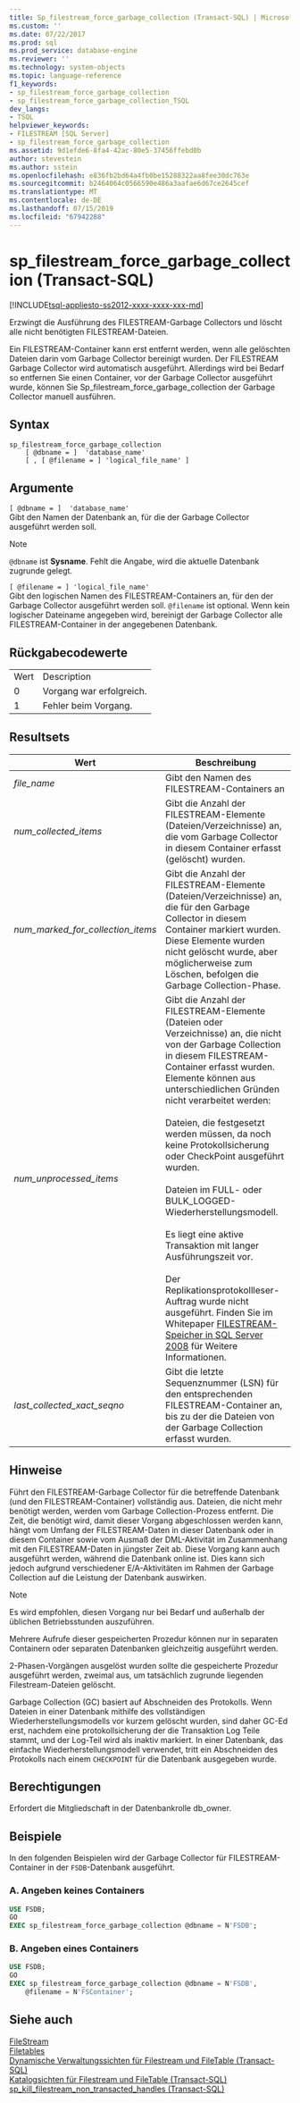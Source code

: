 ```yaml
---
title: Sp_filestream_force_garbage_collection (Transact-SQL) | Microsoft-Dokumentation
ms.custom: ''
ms.date: 07/22/2017
ms.prod: sql
ms.prod_service: database-engine
ms.reviewer: ''
ms.technology: system-objects
ms.topic: language-reference
f1_keywords:
- sp_filestream_force_garbage_collection
- sp_filestream_force_garbage_collection_TSQL
dev_langs:
- TSQL
helpviewer_keywords:
- FILESTREAM [SQL Server]
- sp_filestream_force_garbage_collection
ms.assetid: 9d1efde6-8fa4-42ac-80e5-37456ffebd0b
author: stevestein
ms.author: sstein
ms.openlocfilehash: e836fb2bd64a4fb0be15288322aa8fee30dc763e
ms.sourcegitcommit: b2464064c0566590e486a3aafae6d67ce2645cef
ms.translationtype: MT
ms.contentlocale: de-DE
ms.lasthandoff: 07/15/2019
ms.locfileid: "67942288"
---
```

# <a name="spfilestreamforcegarbagecollection-transact-sql"></a>sp_filestream_force_garbage_collection (Transact-SQL)
[!INCLUDE[tsql-appliesto-ss2012-xxxx-xxxx-xxx-md](../../includes/tsql-appliesto-ss2012-xxxx-xxxx-xxx-md.md)]

  Erzwingt die Ausführung des FILESTREAM-Garbage Collectors und löscht alle nicht benötigten FILESTREAM-Dateien.  
  
 Ein FILESTREAM-Container kann erst entfernt werden, wenn alle gelöschten Dateien darin vom Garbage Collector bereinigt wurden. Der FILESTREAM Garbage Collector wird automatisch ausgeführt. Allerdings wird bei Bedarf so entfernen Sie einen Container, vor der Garbage Collector ausgeführt wurde, können Sie Sp_filestream_force_garbage_collection der Garbage Collector manuell ausführen.  
  
  
## <a name="syntax"></a>Syntax  
  
```  
sp_filestream_force_garbage_collection
    [ @dbname = ]  'database_name'
    [ , [ @filename = ] 'logical_file_name' ]
```  
  
## <a name="arguments"></a>Argumente  
 `[ @dbname = ]  'database_name'`  
 Gibt den Namen der Datenbank an, für die der Garbage Collector ausgeführt werden soll.  
  
> [!NOTE]  
> `@dbname` ist **Sysname**. Fehlt die Angabe, wird die aktuelle Datenbank zugrunde gelegt.  
  
 `[ @filename = ] 'logical_file_name'`  
 Gibt den logischen Namen des FILESTREAM-Containers an, für den der Garbage Collector ausgeführt werden soll. `@filename` ist optional. Wenn kein logischer Dateiname angegeben wird, bereinigt der Garbage Collector alle FILESTREAM-Container in der angegebenen Datenbank.  
  
## <a name="return-code-values"></a>Rückgabecodewerte  
  
|||  
|-|-|  
|Wert|Description|  
|0|Vorgang war erfolgreich.|  
|1|Fehler beim Vorgang.|  
  
## <a name="result-sets"></a>Resultsets  
  
|Wert|Beschreibung|  
|-----------|-----------------|  
|*file_name*|Gibt den Namen des FILESTREAM-Containers an|  
|*num_collected_items*|Gibt die Anzahl der FILESTREAM-Elemente (Dateien/Verzeichnisse) an, die vom Garbage Collector in diesem Container erfasst (gelöscht) wurden.|  
|*num_marked_for_collection_items*|Gibt die Anzahl der FILESTREAM-Elemente (Dateien/Verzeichnisse) an, die für den Garbage Collector in diesem Container markiert wurden. Diese Elemente wurden nicht gelöscht wurde, aber möglicherweise zum Löschen, befolgen die Garbage Collection-Phase.|  
|*num_unprocessed_items*|Gibt die Anzahl der FILESTREAM-Elemente (Dateien oder Verzeichnisse) an, die nicht von der Garbage Collection in diesem FILESTREAM-Container erfasst wurden. Elemente können aus unterschiedlichen Gründen nicht verarbeitet werden:<br /><br /> Dateien, die festgesetzt werden müssen, da noch keine Protokollsicherung oder CheckPoint ausgeführt wurden.<br /><br /> Dateien im FULL- oder BULK_LOGGED-Wiederherstellungsmodell.<br /><br /> Es liegt eine aktive Transaktion mit langer Ausführungszeit vor.<br /><br /> Der Replikationsprotokollleser-Auftrag wurde nicht ausgeführt. Finden Sie im Whitepaper [FILESTREAM-Speicher in SQL Server 2008](https://go.microsoft.com/fwlink/?LinkId=209156) für Weitere Informationen.|  
|*last_collected_xact_seqno*|Gibt die letzte Sequenznummer (LSN) für den entsprechenden FILESTREAM-Container an, bis zu der die Dateien von der Garbage Collection erfasst wurden.|  
  
## <a name="remarks"></a>Hinweise  
 Führt den FILESTREAM-Garbage Collector für die betreffende Datenbank (und den FILESTREAM-Container) vollständig aus. Dateien, die nicht mehr benötigt werden, werden vom Garbage Collection-Prozess entfernt. Die Zeit, die benötigt wird, damit dieser Vorgang abgeschlossen werden kann, hängt vom Umfang der FILESTREAM-Daten in dieser Datenbank oder in diesem Container sowie vom Ausmaß der DML-Aktivität im Zusammenhang mit den FILESTREAM-Daten in jüngster Zeit ab. Diese Vorgang kann auch ausgeführt werden, während die Datenbank online ist. Dies kann sich jedoch aufgrund verschiedener E/A-Aktivitäten im Rahmen der Garbage Collection auf die Leistung der Datenbank auswirken.  
  
> [!NOTE]  
>  Es wird empfohlen, diesen Vorgang nur bei Bedarf und außerhalb der üblichen Betriebsstunden auszuführen.  
  
Mehrere Aufrufe dieser gespeicherten Prozedur können nur in separaten Containern oder separaten Datenbanken gleichzeitig ausgeführt werden.  

2-Phasen-Vorgängen ausgelöst wurden sollte die gespeicherte Prozedur ausgeführt werden, zweimal aus, um tatsächlich zugrunde liegenden Filestream-Dateien gelöscht.  

Garbage Collection (GC) basiert auf Abschneiden des Protokolls. Wenn Dateien in einer Datenbank mithilfe des vollständigen Wiederherstellungsmodells vor kurzem gelöscht wurden, sind daher GC-Ed erst, nachdem eine protokollsicherung der die Transaktion Log Teile stammt, und der Log-Teil wird als inaktiv markiert. In einer Datenbank, das einfache Wiederherstellungsmodell verwendet, tritt ein Abschneiden des Protokolls nach einem `CHECKPOINT` für die Datenbank ausgegeben wurde.  


## <a name="permissions"></a>Berechtigungen  
 Erfordert die Mitgliedschaft in der Datenbankrolle db_owner.  
  
## <a name="examples"></a>Beispiele  
 In den folgenden Beispielen wird der Garbage Collector für FILESTREAM-Container in der `FSDB`-Datenbank ausgeführt.  
  
### <a name="a-specifying-no-container"></a>A. Angeben keines Containers  
  
```sql  
USE FSDB;  
GO  
EXEC sp_filestream_force_garbage_collection @dbname = N'FSDB';  
```  
  
### <a name="b-specifying-a-container"></a>B. Angeben eines Containers  
  
```sql  
USE FSDB;  
GO  
EXEC sp_filestream_force_garbage_collection @dbname = N'FSDB',
    @filename = N'FSContainer';  
```  
  
## <a name="see-also"></a>Siehe auch  
[FileStream](../../relational-databases/blob/filestream-sql-server.md)
<br>[Filetables](../../relational-databases/blob/filetables-sql-server.md)
<br>[Dynamische Verwaltungssichten für Filestream und FileTable (Transact-SQL)](../system-dynamic-management-views/filestream-and-filetable-dynamic-management-views-transact-sql.md)
<br>[Katalogsichten für Filestream und FileTable (Transact-SQL)](../system-catalog-views/filestream-and-filetable-catalog-views-transact-sql.md)
<br>[sp_kill_filestream_non_transacted_handles (Transact-SQL)](filestream-and-filetable-sp-kill-filestream-non-transacted-handles.md)
  
  
